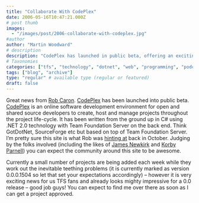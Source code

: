 ```yaml
---
title: "Collaborate With CodePlex"
date: 2006-05-16T10:47:21.000Z
# post thumb
images:
  - "/images/post/2006-collaborate-with-codeplex.jpg"
#author
author: "Martin Woodward"
# description
description: "CodePlex has launched in public beta, offering an exciting new platform for open-source developers to collaborate using Team Foundation Server."
# Taxonomies
categories: ["tfs", "technology", "dotnet", "web", "programming", "podcast", "personal"]
tags: ["blog", "archive"]
type: "regular" # available type (regular or featured)
draft: false
---
```

Great news from [Rob Caron](http://blogs.msdn.com/robcaron/).  [CodePlex](http://www.codeplex.com/) has been launched into public beta.   [CodePlex](http://www.codeplex.com/) is an online software development environment for open and shared source developers to create, host and manage projects throughout the project life-cycle. It has been written from the ground up in C# using .NET 2.0 technology with Team Foundation Server on the back end. Think GotDotNet, SourceForge etc but based on top of Team Foundation Server.  I’m pretty sure this site is what Rob was [hinting at](http://blogs.msdn.com/robcaron/archive/2005/10/06/477949.aspx) back in October.  Judging by the folks involved (including the likes of [James Newkirk](http://blogs.msdn.com/jamesnewkirk/) and [Korby Parnell](http://blogs.msdn.com/korbyp)) you can expect the community around this site to be awesome.

Currently a small number of projects are being added each week while they work out the inevitable teething problems (it is currently marked as version 0.0.0.1504 so let that set your expectations accordingly)  – however it is very exciting news for us TFS fans and already looks mighty impressive for a 0.0 release – good job guys!  You can expect to find me over there as soon as I can get a project approved.